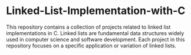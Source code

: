 # Linked-List-Implementation-with-C
This repository contains a collection of projects related to linked list implementations in C. Linked lists are fundamental data structures widely used in computer science and software development. Each project in this repository focuses on a specific application or variation of linked lists.

